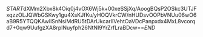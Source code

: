 $START$dXMm2Xbx8k4Oiq0j4vOX6Wj5k+00xeSSjXq/AoogBQsP2OSkc3UTJFxqzzOLJQWbGSKwy1gu4XsKJfKu/yHOQVkrCW/nHUDsvOOPbVNUu06wO6aB9R5YTQQKAwIlSnNsiMdRU5tDArUkcarIlVehtOaVDcPanpxdx4MxL8vcorqd7+0qw9UufgzXA8rpINuyfph26NtNI9YrZrfLraBDcw==$END$